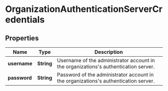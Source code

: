 # OrganizationAuthenticationServerCredentials
## Properties

Name | Type | Description
------------ | ------------- | -------------
**username** | **String** | Username of the administrator account in the organizations's authentication server.
**password** | **String** | Password of the administrator account in the organizations's authentication server.


